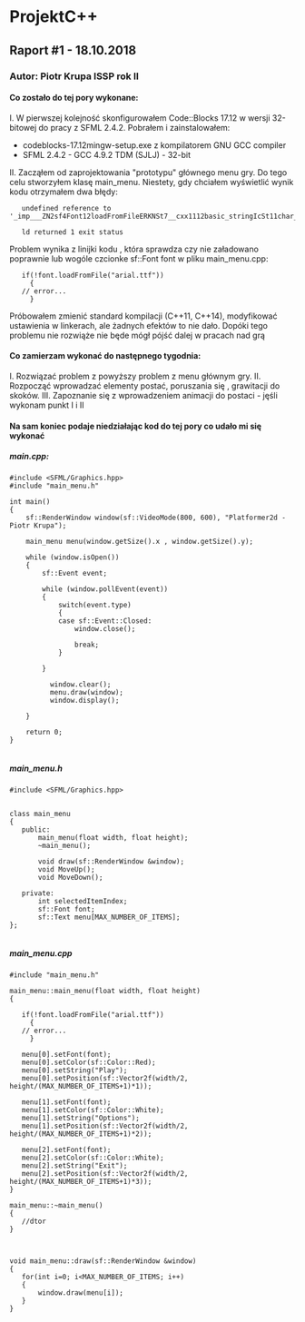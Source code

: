 # ProjektC++
## Raport #1 - 18.10.2018
### Autor: Piotr Krupa ISSP rok II

#### Co zostało do tej pory wykonane:
I. W pierwszej kolejność skonfigurowałem Code::Blocks 17.12 w wersji 32-bitowej do pracy z SFML 2.4.2.
   Pobrałem i zainstalowałem:
   - codeblocks-17.12mingw-setup.exe z kompilatorem GNU GCC compiler
   - SFML 2.4.2 - GCC 4.9.2 TDM (SJLJ) - 32-bit
   
II. Zacząłem od zaprojektowania "prototypu" głównego menu gry. Do tego celu stworzyłem klasę main_menu.
    Niestety, gdy chciałem wyświetlić wynik kodu otrzymałem dwa błędy:
    
  ```
     undefined reference to '_imp___ZN2sf4Font12loadFromFileERKNSt7__cxx1112basic_stringIcSt11char_traitsIcESaIcEEE'
     
     ld returned 1 exit status
  ```
    
 Problem wynika z linijki kodu , która sprawdza czy nie załadowano poprawnie lub wogóle czcionke sf::Font font w pliku main_menu.cpp:
 
 ```
    if(!font.loadFromFile("arial.ttf"))
      {
    // error...
      }
 ```
 
 Próbowałem zmienić standard kompilacji (C++11, C++14), modyfikować ustawienia w linkerach, ale żadnych efektów to nie dało. Dopóki tego 
 problemu nie rozwiąże nie będe mógł pójść dalej w pracach nad grą
 
 #### Co zamierzam wykonać do następnego tygodnia:
 I. Rozwiązać problem z powyższy problem z menu głównym gry.
 II. Rozpocząć wprowadzać elementy postać, poruszania się , grawitacji do skoków.
 III. Zapoznanie się z wprowadzeniem animacji do postaci - jęśli wykonam punkt I i II
 
 #### Na sam koniec podaje niedziałając kod do tej pory co udało mi się wykonać
 
 ##### main.cpp:
 
```
#include <SFML/Graphics.hpp>
#include "main_menu.h"

int main()
{
    sf::RenderWindow window(sf::VideoMode(800, 600), "Platformer2d - Piotr Krupa");

    main_menu menu(window.getSize().x , window.getSize().y);

    while (window.isOpen())
    {
        sf::Event event;

        while (window.pollEvent(event))
        {
            switch(event.type)
            {
            case sf::Event::Closed:
                window.close();

                break;
            }

        }

          window.clear();
          menu.draw(window);
          window.display();

    }

    return 0;
}
 
```
 ##### main_menu.h
 
 ```
 #include <SFML/Graphics.hpp>


class main_menu
{
    public:
        main_menu(float width, float height);
        ~main_menu();

        void draw(sf::RenderWindow &window);
        void MoveUp();
        void MoveDown();

    private:
        int selectedItemIndex;
        sf::Font font;
        sf::Text menu[MAX_NUMBER_OF_ITEMS];
};
 
 
 ```
 
 ##### main_menu.cpp
 
 ```
 #include "main_menu.h"

main_menu::main_menu(float width, float height)
{

    if(!font.loadFromFile("arial.ttf"))
      {
    // error...
      }

    menu[0].setFont(font);
    menu[0].setColor(sf::Color::Red);
    menu[0].setString("Play");
    menu[0].setPosition(sf::Vector2f(width/2, height/(MAX_NUMBER_OF_ITEMS+1)*1));

    menu[1].setFont(font);
    menu[1].setColor(sf::Color::White);
    menu[1].setString("Options");
    menu[1].setPosition(sf::Vector2f(width/2, height/(MAX_NUMBER_OF_ITEMS+1)*2));

    menu[2].setFont(font);
    menu[2].setColor(sf::Color::White);
    menu[2].setString("Exit");
    menu[2].setPosition(sf::Vector2f(width/2, height/(MAX_NUMBER_OF_ITEMS+1)*3));
}

main_menu::~main_menu()
{
    //dtor
}



void main_menu::draw(sf::RenderWindow &window)
{
    for(int i=0; i<MAX_NUMBER_OF_ITEMS; i++)
    {
        window.draw(menu[i]);
    }
}
 
 
 ```
 
